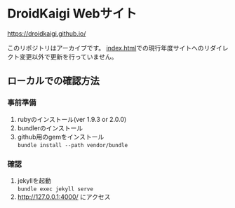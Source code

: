 DroidKaigi Webサイト
==========================

https://droidkaigi.github.io/

このリポジトリはアーカイブです。
[index.html](index.html)での現行年度サイトへのリダイレクト変更以外で更新を行っていません。

## ローカルでの確認方法

### 事前準備
1. rubyのインストール(ver 1.9.3 or 2.0.0)
1. bundlerのインストール
1. github用のgemをインストール  
`bundle install --path vendor/bundle`

### 確認
1. jekyllを起動  
`bundle exec jekyll serve`
1. http://127.0.0.1:4000/ にアクセス

